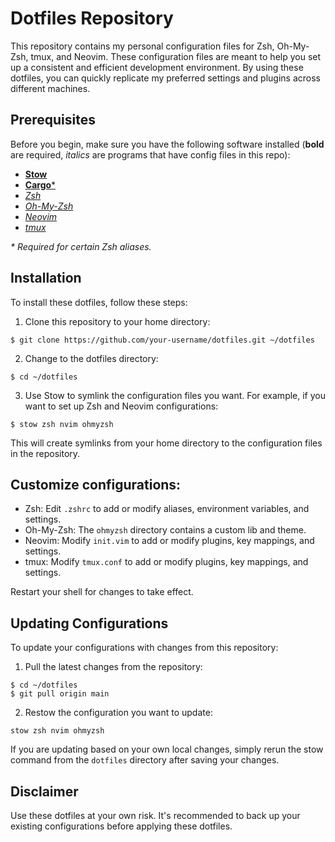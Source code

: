 # Dotfiles Repository

This repository contains my personal configuration files for Zsh, Oh-My-Zsh, tmux, and Neovim. These configuration files are meant to help you set up a consistent and efficient development environment. By using these dotfiles, you can quickly replicate my preferred settings and plugins across different machines.

## Prerequisites

Before you begin, make sure you have the following software installed (**bold** are required, *italics* are programs that have config files in this repo):

- [**Stow**](https://www.gnu.org/software/stow/)
- [**Cargo**](https://www.rust-lang.org/learn/get-started)[\*](#1)
- [*Zsh*](https://www.zsh.org/)
- [*Oh-My-Zsh*](https://ohmyz.sh/)
- [*Neovim*](https://neovim.io/)
- [*tmux*](https://github.com/tmux/tmux/wiki)

*<a id="1">\*</a> Required for certain Zsh aliases.*

## Installation

To install these dotfiles, follow these steps:

1. Clone this repository to your home directory:

```
$ git clone https://github.com/your-username/dotfiles.git ~/dotfiles
```

2. Change to the dotfiles directory:

```
$ cd ~/dotfiles
```

3. Use Stow to symlink the configuration files you want. For example, if you want to set up Zsh and Neovim configurations:

```
$ stow zsh nvim ohmyzsh
```

This will create symlinks from your home directory to the configuration files in the repository.

## Customize configurations:

- Zsh: Edit `.zshrc` to add or modify aliases, environment variables, and settings.
- Oh-My-Zsh: The `ohmyzsh` directory contains a custom lib and theme.
- Neovim: Modify `init.vim` to add or modify plugins, key mappings, and settings.
- tmux: Modify `tmux.conf` to add or modify plugins, key mappings, and settings.

Restart your shell for changes to take effect.

## Updating Configurations

To update your configurations with changes from this repository:

1. Pull the latest changes from the repository:

```
$ cd ~/dotfiles
$ git pull origin main
```

2. Restow the configuration you want to update:

```
stow zsh nvim ohmyzsh
```

If you are updating based on your own local changes, simply rerun the stow command from the `dotfiles` directory after saving your changes.

## Disclaimer

Use these dotfiles at your own risk. It's recommended to back up your existing configurations before applying these dotfiles.
